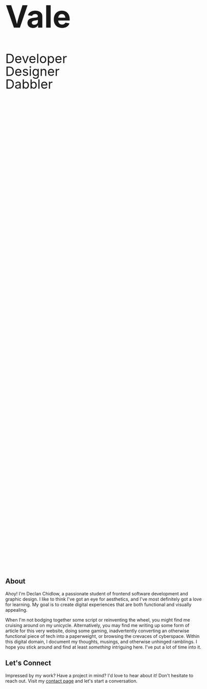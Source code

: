 <head>
    <title>Vale.Rocks</title>
    <meta property="og:title" content="Vale.Rocks"/>
    <meta name="description" content="The internet website of Declan Chidlow, known online as Vale. Within this digital domain, I document my thoughts, musings, and otherwise unhinged ramblings. I hope you stick around and find at least something intriguing here. I've put a lot of time into it. " />
    <meta property="og:description" content="The hippest site this side of MySpace." />
</head>

<style>
#heroouter, #landingbody {
	margin-left: -7rem;
    position: relative;
    z-index: 1;
}

#heroouter {
    pointer-events: none;
}

#hero {
	height: 85dvh;
	font-size: 2.5rem;
	line-height: 2.5rem;
    display: flex;
    align-items: center;
}

#herotext {
	display: block;
}

#herotext h1 {
	font-size: 6rem;
	line-height: 6rem;
}

#puddle-container {
    color: var(--bright_grey);
    position: absolute;
    top: 0;
    left: 0;
    width: 100%;
    height: 100vh;
    pointer-events: auto;
    cursor: default;
	user-select: none;
}

#puddle-container::after {
    content: "";
    position: absolute;
    bottom: 0;
    left: 0;
    width: 100%;
    height: 50%;
    background: linear-gradient(transparent, var(--black));
    pointer-events: none;
}

@media (max-width: 700px) {
    #heroouter, #landingbody {
	    margin: 0;
    }
}
</style>

<div id="puddle-container"></div>

<div id="heroouter">
<div id="hero">
    <div id="herotext">
        <h1>Vale</h1>
        Developer<br>
        Designer<br>
        Dabbler
    </div>
</div>
</div>

<div id="landingbody">

## About

Ahoy! I'm Declan Chidlow, a passionate student of frontend software development and graphic design. I like to think I've got an eye for aesthetics, and I've most definitely got a love for learning. My goal is to create digital experiences that are both functional and visually appealing.

When I'm not bodging together some script or reinventing the wheel, you might find me cruising around on my unicycle. Alternatively, you may find me writing up some form of article for this very website, doing some gaming, inadvertently converting an otherwise functional piece of tech into a paperweight, or browsing the crevaces of cyberspace. Within this digital domain, I document my thoughts, musings, and otherwise unhinged ramblings. I hope you stick around and find at least _something_ intriguing here. I've put a lot of time into it.

## Let's Connect

Impressed by my work? Have a project in mind? I'd love to hear about it! Don't hesitate to reach out. Visit my [contact page](/contact) and let's start a conversation.

</div>

<script>
  if (!window.matchMedia('(prefers-reduced-motion: reduce)').matches) {
    var script = document.createElement('script');
    script.src = "/assets/puddle.js";
    script.onload = function() {
      var puddle = new Puddle("#puddle-container");
      puddle.setNodeStyle("ascii");
    };
    document.body.appendChild(script);
  }
</script>
